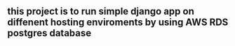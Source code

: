 ## this project is to run simple django app on diffenent hosting enviroments  by using AWS RDS postgres database

